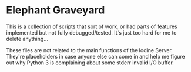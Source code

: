 # Elephant Graveyard

This is a collection of scripts that sort of work, or had parts of features implemented but not fully debugged/tested.  It's just too hard for me to delete anything...

These files are not related to the main functions of the Iodine Server.  They're placeholders in case anyone else can come in and help me figure out why Python 3 is complaining about some stderr invalid I/O buffer.
